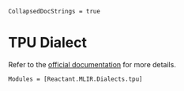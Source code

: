 ```@meta
CollapsedDocStrings = true
```

# TPU Dialect

Refer to the [official documentation](https://github.com/jax-ml/jax/blob/main/jaxlib/mosaic/dialect/tpu/tpu.td) for
more details.

```@autodocs
Modules = [Reactant.MLIR.Dialects.tpu]
```

